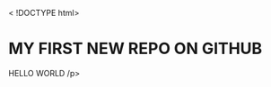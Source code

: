 
< !DOCTYPE html>
<html>
<body>
<h1> MY FIRST NEW REPO ON GITHUB </h1>
<p> HELLO WORLD /p>
</body>
</html>
